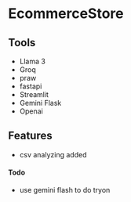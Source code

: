 # EcommerceStore

## Tools
- Llama 3
- Groq
- praw
- fastapi
- Streamlit
- Gemini Flask
- Openai

## Features
- csv analyzing added 

#### Todo 
- use gemini flash to do tryon 


